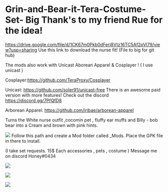 # Grin-and-Bear-it-Tera-Costume-Set- Big Thank's to my friend Rue for the idea!

https://drive.google.com/file/d/1CK67m0Pkb0dFeri8Vtz16TC5Af2pVl79/view?usp=sharing
Use this link to download the nurse fit! (File to big for git hub)

The mods also work with Unicast Aborean Apparel & Cosplayer ! ( I use unicast ) 

Cosplayer:https://github.com/TeraProxy/Cosplayer 

Unicast: https://github.com/soler91/unicast-free There is an awesome paid version with more features! Check out the discord https://discord.gg/7PfQfD8

Arborean Apparel: https://github.com/iribae/arborean-apparel

Turns the White nurse outfit ,cocomin pet , fluffy ear muffs and Billy - bob bear into a Cream and brown with pink hints.

![](https://i.gyazo.com/b86bd2b6ce0d73565fe005fbf3e84773.png) Follow this path and create a Mod folder called _Mods. Place the GPK file in there to install.
 
 (I take set requests. 15$ Each accessories , pets , costume ) Message me on discord Honey#0434

![](https://i.gyazo.com/d9cff459d056a01d1040d827c23b7657.jpg)

![](https://i.gyazo.com/d3698472117260a16c7252a6de7ab6a1.jpg)

![](https://i.gyazo.com/0eca754ad3c4bb280f330744ce813557.jpg)
